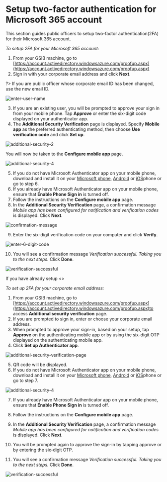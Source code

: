 # Setup two-factor authentication for Microsoft 365 account

This section guides public officers to setup two-factor authentication(2FA) for their Microsoft 365 account.

_To setup 2FA for your Microsoft 365 account:_

1. From your GSIB machine, go to [https://account.activedirectory.windowsazure.com/proofup.aspx](https://account.activedirectory.windowsazure.com/proofup.aspx)
2. Sign in with your corporate email address and click **Next**.

?> If you are public officer whose corporate email ID has been changed, use the new email ID.

![enter-user-name](assets/images/enable-2fa/enter-user-name.png)

3. If you are an existing user, you will be prompted to approve your sign in from your mobile phone. Tap **Approve** or enter the six-digit code displayed on your authenticator app.
4. The **Additional Security Verification** page is displayed. Specify **Mobile app** as the preferred authenticating method, then choose **Use verification code** and click **Set up**.

![additional-security-2](assets/images/enable-2fa/additional-security-2.png)

You will now be taken to the **Configure mobile app** page.

![additional-security-4](assets/images/enable-2fa/additional-security-4.png)

5. If you do not have Microsoft Authenticator app on your mobile phone, download and install it on your [Microsoft phone](https://www.microsoft.com/en-sg/store/apps/windows-phone), [Android](https://play.google.com/store/apps?hl=en&amp;gl=US) or [iOS](https://www.apple.com/app-store/)phone or go to step 6.
6. If you already have Microsoft Authenticator app on your mobile phone, ensure that **Enable Phone Sign in** is turned off.
7. Follow the instructions on the **Configure mobile app** page.
8. In the **Additional Security Verification** page, a confirmation message _Mobile app has been configured for notification and verification codes_ is displayed. Click **Next**.

![confirmation-message](assets/images/enable-2fa/confirmation-message.png)

9. Enter the six-digit verification code on your computer and click **Verify**.

![enter-6-digit-code](assets/images/enable-2fa/enter-6-digit-code.png)

10. You will see a confirmation message _Verification successful. Taking you to the next steps._ Click **Done**.

![verification-successful](assets/images/enable-2fa/verification-successful.png)

If you have already setup <>

_To set up 2FA for your corporate email address:_

1. From your GSIB machine, go to [https://account.activedirectory.windowsazure.com/proofup.aspx](https://account.activedirectory.windowsazure.com/proofup.aspx)to access **Additional security verification** page.
2. If you are prompted to sign in, enter or choose your corporate email address.
3. When prompted to approve your sign-in, based on your setup, tap **Approve** on the authenticating mobile app or by using the six-digit OTP displayed on the authenticating mobile app.
4. Click **Set up Authenticator app**.

![additional-security-verification-page](assets/images/enable-2fa/additional-security-verification-page.png)

5. QR code will be displayed.
6. If you do not have Microsoft Authenticator app on your mobile phone, download and install it on your [Microsoft phone](https://www.microsoft.com/en-sg/store/apps/windows-phone), [Android](https://play.google.com/store/apps?hl=en&amp;gl=US) or [iOS](https://www.apple.com/app-store/)phone or go to step 7.

![additional-security-4](assets/images/enable-2fa/additional-security-4.png)

7. If you already have Microsoft Authenticator app on your mobile phone, ensure that **Enable Phone Sign in** is turned off.
8. Follow the instructions on the **Configure mobile app** page.

9. In the **Additional Security Verification** page, a confirmation message _Mobile app has been configured for notification and verification codes_ is displayed. Click **Next**.

10. You will be prompted again to approve the sign-in by tapping approve or by entering the six-digit OTP.

11. You will see a confirmation message _Verification successful. Taking you to the next steps._ Click **Done**.

![verification-successful](assets/images/enable-2fa/verification-successful.png)
